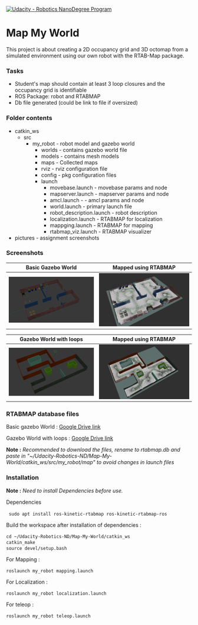 [![Udacity - Robotics NanoDegree Program](https://s3-us-west-1.amazonaws.com/udacity-robotics/Extra+Images/RoboND_flag.png)](https://www.udacity.com/robotics)

# Map My World
This project is about creating a 2D occupancy grid and 3D octomap from a simulated environment using our own robot with the RTAB-Map package.


### Tasks 
* Student's map should contain at least 3 loop closures and the occupancy grid is identifiable
* ROS Package: robot and RTABMAP
* Db file generated (could be link to file if oversized)

### Folder contents

 * catkin_ws 
     * src 
         * my_robot - robot model and gazebo world
             * worlds - contains gazebo world file
             * models - contains mesh models
             * maps - Collected maps 
             * rviz - rviz configuration file
             * config - pkg configuration files
             * launch 
                 * movebase.launch - movebase params and node
                 * mapserver.launch - mapserver params and node
                 * amcl.launch - - amcl params and node
                 * world.launch - primary launch file
                 * robot_description.launch - robot description
                 * localization.launch - RTABMAP for localization 
                 * mappging.launch - RTABMAP for mapping 
                 * rtabmap_viz.launch - RTABMAP visualizer  
 * pictures - assignment screenshots
            
### Screenshots 

Basic Gazebo World         |  Mapped using RTABMAP
:-------------------------:|:-------------------------:
![](https://github.com/scifiswapnil/Udacity-Robotics-ND/blob/master/Map-My-World/pictures/world_gazebo.png)  |  ![](https://github.com/scifiswapnil/Udacity-Robotics-ND/blob/master/Map-My-World/pictures/world_map_3d.png)

Gazebo World with loops    |  Mapped using RTABMAP
:-------------------------:|:-------------------------:
![](https://github.com/scifiswapnil/Udacity-Robotics-ND/blob/master/Map-My-World/pictures/loop_world_gazebo.png)  |  ![](https://github.com/scifiswapnil/Udacity-Robotics-ND/blob/master/Map-My-World/pictures/loop_world_map_3d.png)

### RTABMAP database files 

Basic gazebo World : [Google Drive link](https://drive.google.com/file/d/1-AN5KGv-7xNWNLgWHd8p9uzGiajlNyih/view?usp=sharing)

Gazebo World with loops : [Google Drive link](https://drive.google.com/file/d/1ZY6xa8jYTW083mPvd_phDHyVDWCJNyIT/view?usp=sharing)

**Note :** *Recommended to download the files, rename to rtabmap.db and paste in "~/Udacity-Robotics-ND/Map-My-World/catkin_ws/src/my_robot/map" to avoid changes in launch files*

### Installation 

**Note :** *Need to install Dependencies before use.*

Dependencies

``` sudo apt install ros-kinetic-rtabmap ros-kinetic-rtabmap-ros```

Build the workspace after installation of dependencies : 

```
cd ~/Udacity-Robotics-ND/Map-My-World/catkin_ws
catkin_make
source devel/setup.bash
```

For Mapping :

``` 
roslaunch my_robot mapping.launch
```

For Localization : 

``` 
roslaunch my_robot localization.launch
```
For teleop :

``` 
roslaunch my_robot teleop.launch
```

